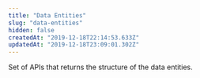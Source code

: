 ```yaml
---
title: "Data Entities"
slug: "data-entities"
hidden: false
createdAt: "2019-12-18T22:14:53.633Z"
updatedAt: "2019-12-18T23:09:01.302Z"
---
```

Set of APIs that returns the structure of the data entities.